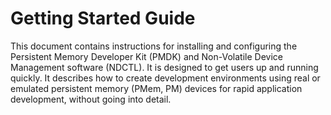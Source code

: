 # Getting Started Guide

This document contains instructions for installing and configuring the Persistent Memory Developer Kit \(PMDK\) and Non-Volatile Device Management software \(NDCTL\). It is designed to get users up and running quickly. It describes how to create development environments using real or emulated persistent memory \(PMem, PM\) devices for rapid application development, without going into detail.

